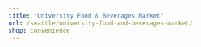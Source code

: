 ```yaml
---
title: "University Food & Beverages Market"
url: /seattle/university-food-and-beverages-market/
shop: convenience
---
```

